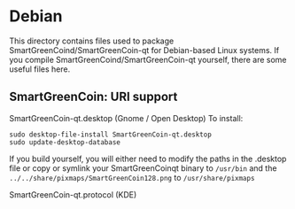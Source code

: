 
Debian
====================
This directory contains files used to package SmartGreenCoind/SmartGreenCoin-qt
for Debian-based Linux systems. If you compile SmartGreenCoind/SmartGreenCoin-qt yourself, there are some useful files here.

## SmartGreenCoin: URI support ##


SmartGreenCoin-qt.desktop  (Gnome / Open Desktop)
To install:

	sudo desktop-file-install SmartGreenCoin-qt.desktop
	sudo update-desktop-database

If you build yourself, you will either need to modify the paths in
the .desktop file or copy or symlink your SmartGreenCoinqt binary to `/usr/bin`
and the `../../share/pixmaps/SmartGreenCoin128.png` to `/usr/share/pixmaps`

SmartGreenCoin-qt.protocol (KDE)
